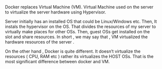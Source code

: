 Docker replaces Virtual Machine (VM). Virtual Machine used on the server to virtualize the server hardware using Hypervisor. 


Server initially has an installed OS that could be Linux/Windows etc. Then, It instals the hypervisor on the OS. That divides the resources of my server to virtually make places for other OSs. Then, guest OSs get installed on the slot and share resources. In short , we may say that , VM virtualized the hardware resources of the server . 


On the other hand , Docker is quite different. It doesn’t virtualize the resources ( CPU, RAM etc ) rather its virtualizes the HOST OSs. That is the most significant difference between docker and VM. 


 

